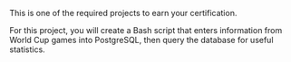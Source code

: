 This is one of the required projects to earn your certification.

For this project, you will create a Bash script that enters information from World Cup games into PostgreSQL, then query the database for useful statistics.
